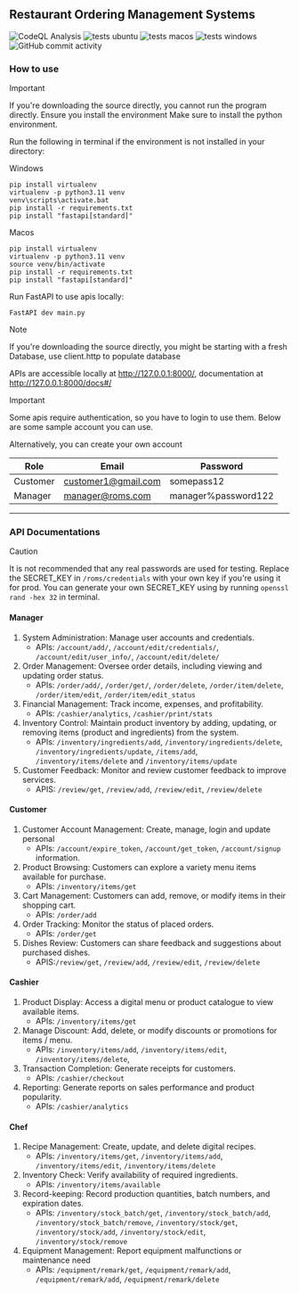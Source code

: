 ## Restaurant Ordering Management Systems

![CodeQL Analysis](https://github.com/averyark/roms/actions/workflows/github-code-scanning/codeql/badge.svg)
![tests ubuntu](https://github.com/averyark/roms/actions/workflows/tests-ubuntu.yml/badge.svg)
![tests macos](https://github.com/averyark/roms/actions/workflows/tests-macos.yml/badge.svg)
![tests windows](https://github.com/averyark/roms/actions/workflows/tests-windows.yml/badge.svg)
![GitHub commit activity](https://img.shields.io/github/commit-activity/t/averyark/roms)


### How to use
> [!IMPORTANT]
> If you're downloading the source directly, you cannot run the program directly. Ensure you install the environment
> Make sure to install the python environment.

Run the following in terminal if the environment is not installed in your directory:

Windows
```
pip install virtualenv
virtualenv -p python3.11 venv
venv\scripts\activate.bat
pip install -r requirements.txt
pip install "fastapi[standard]"
```

Macos
```
pip install virtualenv
virtualenv -p python3.11 venv
source venv/bin/activate
pip install -r requirements.txt
pip install "fastapi[standard]"
```


Run FastAPI to use apis locally:
```
FastAPI dev main.py
```

> [!NOTE]
If you're downloading the source directly, you might be starting with a fresh Database, use client.http to populate database

APIs are accessible locally at http://127.0.0.1:8000/, documentation at http://127.0.0.1:8000/docs#/

> [!IMPORTANT]
Some apis require authentication, so you have to login to use them. Below are some sample account you can use.

Alternatively, you can create your own account

Role|Email|Password
-|-|-
Customer|customer1@gmail.com|somepass12
Manager|manager@roms.com|manager%password122

***

### API Documentations

> [!CAUTION]
> It is not recommended that any real passwords are used for testing. Replace the SECRET_KEY in `/roms/credentials` with your own key if you're using it for prod. You can generate your own SECRET_KEY using by running `openssl rand -hex 32` in terminal.


#### Manager
1. System Administration: Manage user accounts and credentials.
    - APIs: `/account/add/`, `/account/edit/credentials/`, `/account/edit/user_info/`, `/account/edit/delete/`
2. Order Management: Oversee order details, including viewing and updating order status.
    - APIs: `/order/add/`, `/order/get/`, `/order/delete`, `/order/item/delete`, `/order/item/edit`, `/order/item/edit_status`
3. Financial Management: Track income, expenses, and profitability.
   - APIs: `/cashier/analytics`, `/cashier/print/stats`
4. Inventory Control: Maintain product inventory by adding, updating, or removing items (product and ingredients) from the system.
   - APIs: `/inventory/ingredients/add`, `/inventory/ingredients/delete`, `/inventory/ingredients/update`, `/items/add`, `/inventory/items/delete` and `/inventory/items/update`
5. Customer Feedback: Monitor and review customer feedback to improve services.
   - APIS: `/review/get`, `/review/add`, `/review/edit`, `/review/delete`

#### Customer
1. Customer Account Management: Create, manage, login and update personal
   - APIs: `/account/expire_token`, `/account/get_token`, `/account/signup`
information.
1. Product Browsing: Customers can explore a variety menu items available for purchase.
   - APIs: `/inventory/items/get`
1. Cart Management: Customers can add, remove, or modify items in their shopping
cart.
   - APIs: `/order/add`
1. Order Tracking: Monitor the status of placed orders.
   - APIs: `/order/get`
2. Dishes Review: Customers can share feedback and suggestions about purchased dishes.
   - APIS:`/review/get`, `/review/add`, `/review/edit`, `/review/delete`

#### Cashier
1. Product Display: Access a digital menu or product catalogue to view available items.
   - APIs: `/inventory/items/get`
2. Manage Discount: Add, delete, or modify discounts or promotions for items / menu.
   - APIs: `/inventory/items/add`, `/inventory/items/edit`, `/inventory/items/delete`,
3. Transaction Completion: Generate receipts for customers.
   - APIs: `/cashier/checkout`
4. Reporting: Generate reports on sales performance and product popularity.
   - APIs: `/cashier/analytics`

#### Chef
1. Recipe Management: Create, update, and delete digital recipes.
   - APIs: `/inventory/items/get`, `/inventory/items/add`, `/inventory/items/edit`, `/inventory/items/delete`
2. Inventory Check: Verify availability of required ingredients.
   - APIs: `/inventory/items/available`
3. Record-keeping: Record production quantities, batch numbers, and expiration dates.
   - APIs: `/inventory/stock_batch/get`, `/inventory/stock_batch/add`, `/inventory/stock_batch/remove`, `/inventory/stock/get`, `/inventory/stock/add`, `/inventory/stock/edit`, `/inventory/stock/remove`
4. Equipment Management: Report equipment malfunctions or maintenance need
   - APIs: `/equipment/remark/get`, `/equipment/remark/add`, `/equipment/remark/add`, `/equipment/remark/delete`
